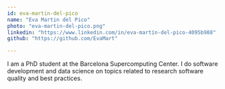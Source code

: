 ```yaml
---
id: eva-martin-del-pico
name: "Eva Martin del Pico"
photo: "eva-martin-del-pico.png"
linkedin: "https://www.linkedin.com/in/eva-martín-del-pico-4095b988"
github: "https://github.com/EvaMart"

---
```


I am a PhD student at the Barcelona Supercomputing Center. I do software development and data science on topics related to research software quality and best practices.


